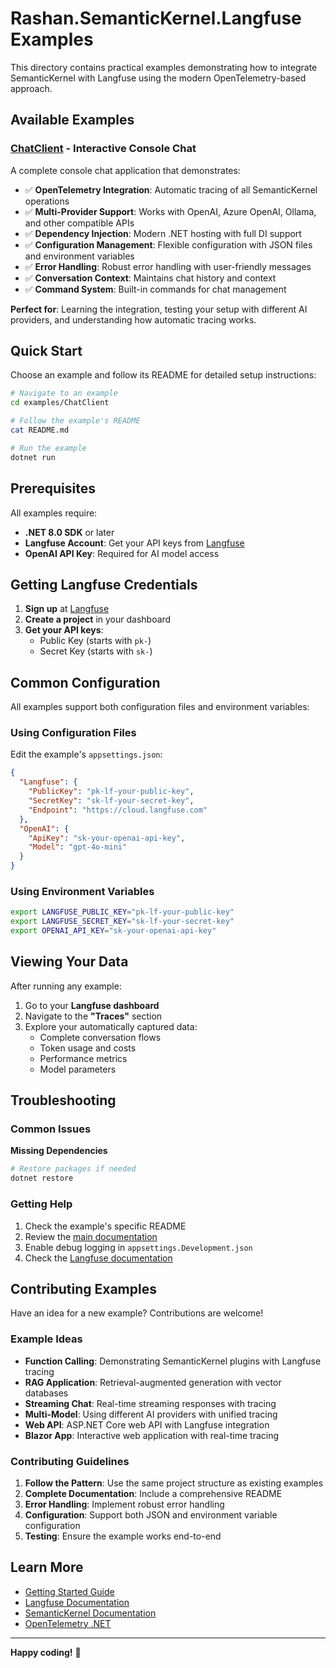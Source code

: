# Rashan.SemanticKernel.Langfuse Examples

This directory contains practical examples demonstrating how to integrate SemanticKernel with Langfuse using the modern OpenTelemetry-based approach.

## Available Examples

### [ChatClient](./ChatClient/) - Interactive Console Chat

A complete console chat application that demonstrates:

- ✅ **OpenTelemetry Integration**: Automatic tracing of all SemanticKernel operations
- ✅ **Multi-Provider Support**: Works with OpenAI, Azure OpenAI, Ollama, and other compatible APIs
- ✅ **Dependency Injection**: Modern .NET hosting with full DI support
- ✅ **Configuration Management**: Flexible configuration with JSON files and environment variables
- ✅ **Error Handling**: Robust error handling with user-friendly messages
- ✅ **Conversation Context**: Maintains chat history and context
- ✅ **Command System**: Built-in commands for chat management

**Perfect for**: Learning the integration, testing your setup with different AI providers, and understanding how automatic tracing works.

## Quick Start

Choose an example and follow its README for detailed setup instructions:

```bash
# Navigate to an example
cd examples/ChatClient

# Follow the example's README
cat README.md

# Run the example
dotnet run
```

## Prerequisites

All examples require:

- **.NET 8.0 SDK** or later
- **Langfuse Account**: Get your API keys from [Langfuse](https://langfuse.com)
- **OpenAI API Key**: Required for AI model access

## Getting Langfuse Credentials

1. **Sign up** at [Langfuse](https://langfuse.com)
2. **Create a project** in your dashboard
3. **Get your API keys**:
   - Public Key (starts with `pk-`)
   - Secret Key (starts with `sk-`)

## Common Configuration

All examples support both configuration files and environment variables:

### Using Configuration Files

Edit the example's `appsettings.json`:

```json
{
  "Langfuse": {
    "PublicKey": "pk-lf-your-public-key",
    "SecretKey": "sk-lf-your-secret-key",
    "Endpoint": "https://cloud.langfuse.com"
  },
  "OpenAI": {
    "ApiKey": "sk-your-openai-api-key",
    "Model": "gpt-4o-mini"
  }
}
```

### Using Environment Variables

```bash
export LANGFUSE_PUBLIC_KEY="pk-lf-your-public-key"
export LANGFUSE_SECRET_KEY="sk-lf-your-secret-key"
export OPENAI_API_KEY="sk-your-openai-api-key"
```

## Viewing Your Data

After running any example:

1. Go to your **Langfuse dashboard**
2. Navigate to the **"Traces"** section
3. Explore your automatically captured data:
   - Complete conversation flows
   - Token usage and costs
   - Performance metrics
   - Model parameters

## Troubleshooting

### Common Issues

**Missing Dependencies**
```bash
# Restore packages if needed
dotnet restore
```

### Getting Help

1. Check the example's specific README
2. Review the [main documentation](../docs/getting-started.md)
3. Enable debug logging in `appsettings.Development.json`
4. Check the [Langfuse documentation](https://langfuse.com/docs)

## Contributing Examples

Have an idea for a new example? Contributions are welcome!

### Example Ideas

- **Function Calling**: Demonstrating SemanticKernel plugins with Langfuse tracing
- **RAG Application**: Retrieval-augmented generation with vector databases
- **Streaming Chat**: Real-time streaming responses with tracing
- **Multi-Model**: Using different AI providers with unified tracing
- **Web API**: ASP.NET Core web API with Langfuse integration
- **Blazor App**: Interactive web application with real-time tracing

### Contributing Guidelines

1. **Follow the Pattern**: Use the same project structure as existing examples
2. **Complete Documentation**: Include a comprehensive README
3. **Error Handling**: Implement robust error handling
4. **Configuration**: Support both JSON and environment variable configuration
5. **Testing**: Ensure the example works end-to-end

## Learn More

- [Getting Started Guide](../docs/getting-started.md)
- [Langfuse Documentation](https://langfuse.com/docs)
- [SemanticKernel Documentation](https://learn.microsoft.com/en-us/semantic-kernel/)
- [OpenTelemetry .NET](https://opentelemetry.io/docs/instrumentation/net/)

---

**Happy coding!** 🚀

